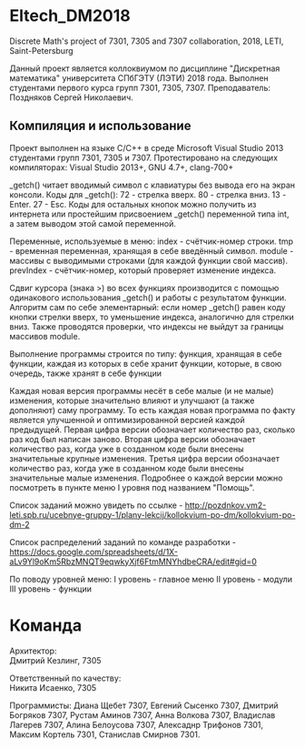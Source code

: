 # Eltech_DM2018
Discrete Math's project of 7301, 7305 and 7307 collaboration, 2018, LETI, Saint-Petersburg

Данный проект является коллоквиумом по дисциплине "Дискретная математика" университета СПбГЭТУ (ЛЭТИ) 2018 года. Выполнен студентами первого курса групп 7301, 7305, 7307.
Преподаватель: Поздняков Сергей Николаевич.

## Компиляция и использование

Проект выполнен на языке С/С++ в среде Microsoft Visual Studio 2013 студентами групп 7301, 7305 и 7307.
Протестировано на следующих компиляторах: Visual Studio 2013+, GNU 4.7+, clang-700+

_getch() читает вводимый символ с клавиатуры без вывода его на экран консоли.
Коды для _getch():
 72 - стрелка вверх.
 80 - стрелка вниз.
 13 - Enter.
 27 - Esc.
Коды для остальных кнопок можно получить из интернета или простейшим присвоением _getch() переменной типа int, а затем выводом этой самой переменной.
 
Переменные, используемые в меню:
 index - счётчик-номер строки.
 tmp - временная переменная, хранящая в себе введённый символ.
 module - массивы с выводимыми строками (для каждой функции свой массив).
 prevIndex - счётчик-номер, который проверяет изменение индекса.
 
Сдвиг курсора (знака >) во всех функциях производится с помощью одинакового использования _getch() и работы с результатом функции.
Алгоритм сам по себе элементарный: если номер _getch() равен коду кнопки стрелки вверх, то уменьшение индекса, аналогично для стрелки вниз.
Также проводятся проверки, что индексы не выйдут за границы массивов module.

Выполнение программы строится по типу: функция, хранящая в себе функции, каждая из которых в себе хранит функции, которые, в свою очередь, также хранят в себе функции

Каждая новая версия программы несёт в себе малые (и не малые) изменения, которые значительно влияют и улучшают (а также дополняют) саму программу.
То есть каждая новая программа по факту является улучшенной и оптимизированной версией каждой предыдущей. 
Первая цифра версии обозначает количество раз, сколько раз код был написан заново.
Вторая цифра версии обозначает количество раз, когда уже в созданном коде были внесены значительные крупные изменения.
Третья цифра версии обозначает количество раз, когда уже в созданном коде были внесены значительные малые изменения.
Подробнее о каждой версии можно посмотреть в пункте меню I уровня под названием "Помощь".

Список заданий можно увидеть по ссылке - http://pozdnkov.vm2-leti.spb.ru/ucebnye-gruppy-1/plany-lekcij/kollokvium-po-dm/kollokvium-po-dm-2

Список распределений заданий по команде разработки - https://docs.google.com/spreadsheets/d/1X-aLv9Yl9oKm5RbzMNQT9eqwkyXjf6FtmMNYhdbeCRA/edit#gid=0

По поводу уровней меню:
 I уровень - главное меню
 II уровень - модули
 III уровень - функции

# Команда
Архитектор:                         
Дмитрий Кезлинг, 7305               
		                                  
Ответственный по качеству:            
Никита Исаенко,  7305               

Программисты:
Диана Щебет 7307,
Евгений Сысенко 7307,
Дмитрий Богряков 7307,
Рустам Аминов 7307,
Анна Волкова 7307,
Владислав Лагерев 7307,
Алина Белоусова 7307,
Алексаднр Трифонов 7301,
Максим Кортель 7301,
Станислав Смирнов 7301.

